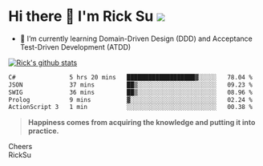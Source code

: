 # Hi there 👋 I'm Rick Su ![](https://komarev.com/ghpvc/?username=ricksu978)
<!--
**ricksu978/ricksu978** is a ✨ _special_ ✨ repository because its `README.md` (this file) appears on your GitHub profile.

Here are some ideas to get you started:

- 🔭 I’m currently working on ...
-->
- 🌱 I’m currently learning Domain-Driven Design (DDD) and Acceptance Test-Driven Development (ATDD)
<!--
- 👯 I’m looking to collaborate on ...
- 🤔 I’m looking for help with ...
- 💬 Ask me about ...
- 📫 How to reach me: ...
- 😄 Pronouns: ...
- ⚡ Fun fact: ...
-->
[![Rick's github stats](https://github-readme-stats.vercel.app/api?username=ricksu978&theme=dark)](https://github.com/ricksu978/ricksu978)

<!--START_SECTION:waka-->

```txt
C#               5 hrs 20 mins   ███████████████████▓░░░░░   78.04 %
JSON             37 mins         ██▒░░░░░░░░░░░░░░░░░░░░░░   09.23 %
SWIG             36 mins         ██▒░░░░░░░░░░░░░░░░░░░░░░   08.96 %
Prolog           9 mins          ▓░░░░░░░░░░░░░░░░░░░░░░░░   02.24 %
ActionScript 3   1 min           ░░░░░░░░░░░░░░░░░░░░░░░░░   00.38 %
```

<!--END_SECTION:waka-->

> **Happiness comes from acquiring the knowledge and putting it into practice.**

Cheers  
RickSu 
